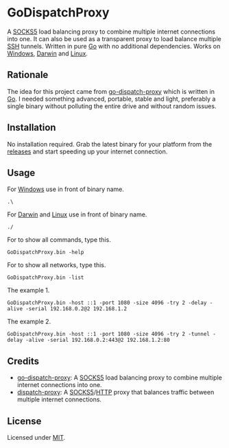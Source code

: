 # GoDispatchProxy
A [SOCKS5](https://en.wikipedia.org/wiki/SOCKS) load balancing proxy to combine multiple internet connections into one.
It can also be used as a transparent proxy to load balance multiple [SSH](https://en.wikipedia.org/wiki/SSH_(Secure_Shell)) tunnels.
Written in pure [Go](https://en.wikipedia.org/wiki/Go_(programming_language)) with no additional dependencies.
Works on [Windows](https://en.wikipedia.org/wiki/Microsoft_Windows), [Darwin](https://en.wikipedia.org/wiki/MacOS) and [Linux](https://en.wikipedia.org/wiki/Linux).

## Rationale
The idea for this project came from [go-dispatch-proxy](https://github.com/extremecoders-re/go-dispatch-proxy) which is written in [Go](https://en.wikipedia.org/wiki/Go_(programming_language)).
I needed something advanced, portable, stable and light, preferably a single binary without polluting the entire drive and without random issues.

## Installation
No installation required.
Grab the latest binary for your platform from the [releases](https://github.com/SirSAC/GoDispatchProxy/releases) and start speeding up your internet connection.

## Usage
For [Windows](https://en.wikipedia.org/wiki/Microsoft_Windows) use in front of binary name.
```
.\
```
For [Darwin](https://en.wikipedia.org/wiki/MacOS) and [Linux](https://en.wikipedia.org/wiki/Linux) use in front of binary name.
```
./
```
For to show all commands, type this.
```
GoDispatchProxy.bin -help
```
For to show all networks, type this.
```
GoDispatchProxy.bin -list
```
The example 1.
```
GoDispatchProxy.bin -host ::1 -port 1080 -size 4096 -try 2 -delay -alive -serial 192.168.0.2@2 192.168.1.2
```
The example 2.
```
GoDispatchProxy.bin -host ::1 -port 1080 -size 4096 -try 2 -tunnel -delay -alive -serial 192.168.0.2:443@2 192.168.1.2:80
```

## Credits
- [go-dispatch-proxy](https://github.com/extremecoders-re/go-dispatch-proxy): A [SOCKS5](https://en.wikipedia.org/wiki/SOCKS) load balancing proxy to combine multiple internet connections into one.
- [dispatch-proxy](https://github.com/alexkirsz/dispatch-proxy): A [SOCKS5](https://en.wikipedia.org/wiki/SOCKS)/[HTTP](https://en.wikipedia.org/wiki/Hypertext_Transfer_Protocol) proxy that balances traffic between multiple internet connections.

## License
Licensed under [MIT](https://github.com/SirSAC/GoDispatchProxy/blob/main/license).
